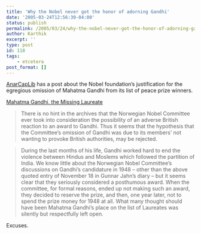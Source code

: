 ```yaml
---
title: 'Why the Nobel never got the honor of adorning Gandhi'
date: '2005-03-24T12:56:30-04:00'
status: publish
permalink: /2005/03/24/why-the-nobel-never-got-the-honor-of-adorning-gandhi
author: Karthik
excerpt: ''
type: post
id: 118
tags:
    - etcetera
post_format: []
---
```

[AnarCapLib](http://www.yazadjal.com/2005/03/gandhi_and_nobel.html) has a post about the Nobel foundation’s justification for the egregious omission of Mahatma Gandhi from its list of peace prize winners.

[Mahatma Gandhi, the Missing Laureate](http://nobelprize.org/peace/articles/gandhi/index.html)

> There is no hint in the archives that the Norwegian Nobel Committee ever took into consideration the possibility of an adverse British reaction to an award to Gandhi. Thus it seems that the hypothesis that the Committee’s omission of Gandhi was due to its members’ not wanting to provoke British authorities, may be rejected.

> During the last months of his life, Gandhi worked hard to end the violence between Hindus and Moslems which followed the partition of India. We know little about the Norwegian Nobel Committee’s discussions on Gandhi’s candidature in 1948 – other than the above quoted entry of November 18 in Gunnar Jahn’s diary – but it seems clear that they seriously considered a posthumous award. When the committee, for formal reasons, ended up not making such an award, they decided to reserve the prize, and then, one year later, not to spend the prize money for 1948 at all. What many thought should have been Mahatma Gandhi’s place on the list of Laureates was silently but respectfully left open.

Excuses.